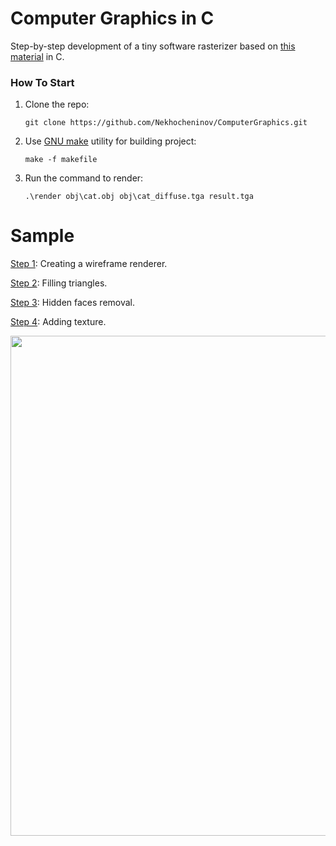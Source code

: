 # Computer Graphics in C

Step-by-step development of a tiny software rasterizer based on [this material](https://github.com/ssloy/tinyrenderer/wiki/Lesson-0:-getting-started) in C.

### How To Start

1. Clone the repo:
    ```
    git clone https://github.com/Nekhocheninov/ComputerGraphics.git
    ```
2. Use [GNU make](https://gnuwin32.sourceforge.net/packages/make.htm) utility for building project:
    ```
    make -f makefile
    ```
3. Run the command to render:
    ```
    .\render obj\cat.obj obj\cat_diffuse.tga result.tga
    ```
# Sample

[Step 1](https://github.com/Nekhocheninov/ComputerGraphics/tree/wireframe-rendering): Creating a wireframe renderer.

[Step 2](https://github.com/Nekhocheninov/ComputerGraphics/tree/triangle): Filling triangles.

[Step 3](https://github.com/Nekhocheninov/ComputerGraphics/tree/z-buffer): Hidden faces removal.

[Step 4](https://github.com/Nekhocheninov/ComputerGraphics/tree/z-buffer): Adding texture.

<img src="https://github.com/Nekhocheninov/ComputerGraphics/blob/texture/img_1.png" width="800">

